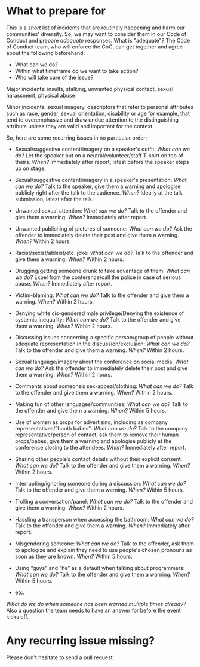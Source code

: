 # What to prepare for

This is a *short* list of incidents that are routinely happening and harm our communities' diversity. So, we may want to consider them in our Code of Conduct and prepare *adequate* responses.
What is "adequate"? The Code of Conduct team, who will enforce the CoC, can get together and agree about the following beforehand:
- What can we do?
- Within what timeframe do we want to take action?
- Who will take care of the issue?

Major incidents: 
insults, stalking, unwanted physical contact, sexual harassment, physical abuse

Minor incidents: 
sexual imagery, descriptors that refer to personal attributes such as race, gender, sexual orientation, disability or age for example, that tend to overemphasize and draw undue attention to the distinguishing attribute unless they are valid and important for the context.


So, here are some recurring issues in no particular order:

- Sexual/suggestive content/imagery on a speaker's outfit:
*What can we do?* Let the speaker put on a neutral/volunteer/staff T-shirt on top of theirs.
*When?* Immediately after report, latest before the speaker steps up on stage.

- Sexual/suggestive content/imagery in a speaker's presentation:
*What can we do?* Talk to the speaker, give them a warning and apologise publicly right after the talk to the audience.
*When?* Ideally at the talk submission, latest after the talk.

- Unwanted sexual attention:
*What can we do?* Talk to the offender and give them a warning.
*When?* Immediately after report.

- Unwanted publishing of pictures of someone:
*What can we do?* Ask the offender to immediately delete their post and give them a warning.
*When?* Within 2 hours.

- Racist/sexist/ableist/etc. joke:
*What can we do?* Talk to the offender and give them a warning.
*When?* Within 2 hours.

- Drugging/getting someone drunk to take advantage of them:
*What can we do?* Expel from the conference/call the police in case of serious abuse.
*When?* Immediately after report.

- Victim-blaming:
*What can we do?* Talk to the offender and give them a warning.
*When?* Within 2 hours.

- Denying white cis-gendered male privilege/Denying the existence of systemic inequality:
*What can we do?* Talk to the offender and give them a warning.
*When?* Within 2 hours.

- Discussing issues concerning a specific person/group of people without adequate representation in the discussion/exclusion:
*What can we do?* Talk to the offender and give them a warning.
*When?* Within 2 hours.

- Sexual language/imagery about the conference on social media:
*What can we do?* Ask the offender to immediately delete their post and give them a warning.
*When?* Within 2 hours.

- Comments about someone’s sex-appeal/clothing:
*What can we do?* Talk to the offender and give them a warning.
*When?* Within 2 hours.

- Making fun of other languages/communities:
*What can we do?* Talk to the offender and give them a warning.
*When?* Within 5 hours.

- Use of women as props for advertising, including as company representatives/”booth babes”:
*What can we do?* Talk to the company representative/person of contact, ask them to remove their human props/babes, give them a warning and apologise publicly at the conference closing to the attendees.
*When?* Immediately after report.

- Sharing other people’s contact details without their explicit consent:
*What can we do?* Talk to the offender and give them a warning.
*When?* Within 2 hours.

- Interrupting/ignoring someone during a discussion:
*What can we do?* Talk to the offender and give them a warning.
*When?* Within 5 hours.

- Trolling a conversation/panel:
*What can we do?* Talk to the offender and give them a warning.
*When?* Within 2 hours.

- Hassling a transperson when accessing the bathroom:
*What can we do?* Talk to the offender and give them a warning.
*When?* Immediately after report.

- Misgendering someone:
*What can we do?* Talk to the offender, ask them to apologize and explain they need to use people's chosen pronouns as soon as they are known.
*When?* Within 5 hours.

- Using “guys” and “he” as a default when talking about programmers:
*What can we do?* Talk to the offender and give them a warning.
*When?* Within 5 hours.

- etc.

*What do we do when someone has been warned multiple times already?*
Also a question the team needs to have an answer for before the event kicks off.

# Any recurring issue missing?
Please don't hesitate to send a pull request.

